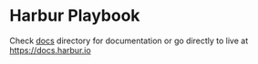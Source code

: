 # Harbur Playbook

Check [docs] directory for documentation or go directly to live at https://docs.harbur.io

[docs]: /docs
















